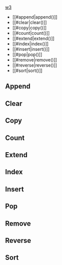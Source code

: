 [w3](https://www.w3schools.com/python/python_lists_methods.asp)
* [[#append|append()]]
* [[#clear|clear()]]
* [[#copy|copy()]]
* [[#count|count()]]
* [[#extend|extend()]]
* [[#index|index()]]
* [[#insert|insert()]]
* [[#pop|pop()]]
* [[#remove|remove()]]
* [[#reverse|reverse()]]
* [[#sort|sort()]]

## Append
## Clear
## Copy
## Count
## Extend
## Index
## Insert
## Pop
## Remove
## Reverse
## Sort